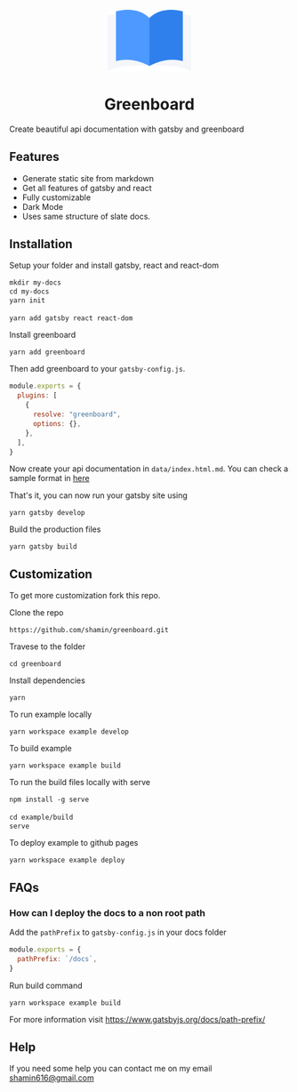 <p align="center">
  <a href="https://greenboard.surge.sh">
    <img alt="Gatsby" src="./logo/logo.png" width="150" />
  </a>
</p>
<h1 align="center">
  Greenboard
</h1>

Create beautiful api documentation with gatsby and greenboard

## Features
- Generate static site from markdown
- Get all features of gatsby and react
- Fully customizable
- Dark Mode
- Uses same structure of slate docs.

## Installation

Setup your folder and install gatsby, react and react-dom
```shell
mkdir my-docs
cd my-docs
yarn init

yarn add gatsby react react-dom
```

Install greenboard
```shell
yarn add greenboard
```


Then add greenboard to your `gatsby-config.js`. 

```javascript
module.exports = {
  plugins: [
    {
      resolve: "greenboard",
      options: {},
    },
  ],
}
```
Now create your api documentation in `data/index.html.md`. You can check a sample format in [here](./example/data/index.html.md)


That's it, you can now run your gatsby site using

```shell
yarn gatsby develop
```

Build the production files

```shell
yarn gatsby build
```


## Customization
To get more customization fork this repo.

Clone the repo
```shell
https://github.com/shamin/greenboard.git
```

Travese to the folder
```shell
cd greenboard
```

Install dependencies
```shell
yarn
```

To run example locally
```shell
yarn workspace example develop
```

To build example 
```shell
yarn workspace example build
```

To run the build files locally with serve
```shell
npm install -g serve

cd example/build
serve
```

To deploy example to github pages
```shell
yarn workspace example deploy
```

## FAQs
### How can I deploy the docs to a non root path
Add the `pathPrefix` to `gatsby-config.js` in your docs folder
```javascript
module.exports = {
  pathPrefix: `/docs`,
}
```
Run build command
```
yarn workspace example build
```
For more information visit https://www.gatsbyjs.org/docs/path-prefix/

## Help
If you need some help you can contact me on my email [shamin616@gmail.com](mailto:shamin616@gmail.com)
